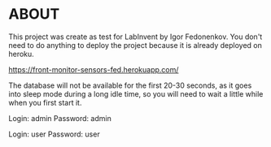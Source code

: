 # ABOUT

This project was create as test for LabInvent by Igor Fedonenkov.
You don't need to do anything to deploy the project because it is already deployed on heroku.

https://front-monitor-sensors-fed.herokuapp.com/

The database will not be available for the first 20-30 seconds, as it goes into sleep mode during a long idle time, so you will need to wait a little while when you first start it.

Login: admin
Password: admin

Login: user
Password: user
